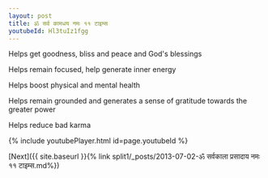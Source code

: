 ```yaml
---
layout: post
title: ॐ सर्व कामधय नमः ११ टाइम्स
youtubeId: Hl3tuIz1fgg
---
```

 
 
Helps get goodness, bliss and peace and God's blessings
 
Helps remain focused, help generate inner energy 
 
Helps boost physical and mental health 
 
Helps remain grounded and generates a sense of gratitude towards the greater power 
 
Helps reduce bad karma
 
 
 
 


{% include youtubePlayer.html id=page.youtubeId %}
 
[Next]({{ site.baseurl }}{% link  split1/_posts/2013-07-02-ॐ सर्वकाला प्रसादाय नमः ११ टाइम्स.md%})
 
